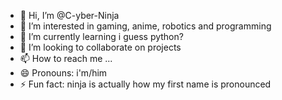- 👋 Hi, I’m @C-yber-Ninja
- 👀 I’m interested in gaming, anime, robotics and programming
- 🌱 I’m currently learning i guess python?
- 💞️ I’m looking to collaborate on projects
- 📫 How to reach me ...
- 😄 Pronouns: i'm/him
- ⚡ Fun fact: ninja is actually how my first name is pronounced

<!---
C-yber-Ninja/C-yber-Ninja is a ✨ special ✨ repository because its `README.md` (this file) appears on your GitHub profile.
You can click the Preview link to take a look at your changes.
--->
